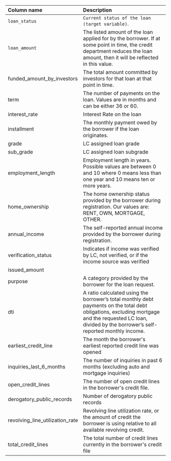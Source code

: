 | Column name       | Description     | 
| :------------- | :---------- | 
|`loan_status`|`Current status of the loan (target variable)`.|
|`loan_amount`|The listed amount of the loan applied for by the borrower. If at some point in time, the credit department reduces the loan amount, then it will be reflected in this value.| 
|funded_amount_by_investors| The total amount committed by investors for that loan at that point in time.| 
|term|The number of payments on the loan. Values are in months and can be either 36 or 60.|
|interest_rate|Interest Rate on the loan|
|installment|The monthly payment owed by the borrower if the loan originates.|
|grade|LC assigned loan grade|
|sub_grade|LC assigned loan subgrade|
|employment_length|Employment length in years. Possible values are between 0 and 10 where 0 means less than one year and 10 means ten or more years.|
|home_ownership|The home ownership status provided by the borrower during registration. Our values are: RENT, OWN, MORTGAGE, OTHER.|
|annual_income|The self-reported annual income provided by the borrower during registration.|
|verification_status|Indicates if income was verified by LC, not verified, or if the income source was verified|
|issued_amount||
|purpose|A category provided by the borrower for the loan request.|
|dti|A ratio calculated using the borrower’s total monthly debt payments on the total debt obligations, excluding mortgage and the requested LC loan, divided by the borrower’s self-reported monthly income.|
|earliest_credit_line|The month the borrower's earliest reported credit line was opened|
|inquiries_last_6_months|The number of inquiries in past 6 months (excluding auto and mortgage inquiries)|
|open_credit_lines|The number of open credit lines in the borrower's credit file.|
|derogatory_public_records|Number of derogatory public records|
|revolving_line_utilization_rate|Revolving line utilization rate, or the amount of credit the borrower is using relative to all available revolving credit.|
|total_credit_lines|The total number of credit lines currently in the borrower's credit file|